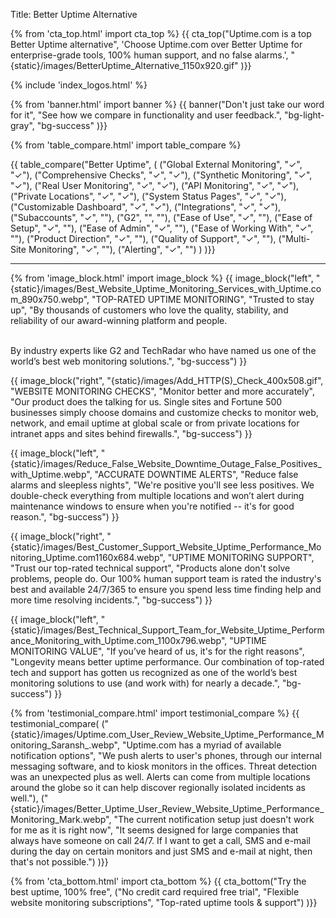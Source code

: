 Title: Better Uptime Alternative

{% from 'cta_top.html' import cta_top %} 
{{ cta_top("Uptime.com is a top Better Uptime alternative",
  'Choose Uptime.com over Better Uptime for enterprise-grade tools, 100% human support, and no false alarms.',
  "{static}/images/BetterUptime_Alternative_1150x920.gif"
)}}


 <div class="container bg-white my-5">
  {% include 'index_logos.html' %}
 </div>


{% from 'banner.html' import banner %} 
{{ banner("<span class='text-success'>Don't just take our word for it",
  "See how we compare in functionality and user feedback.",
  "bg-light-gray",
  "bg-success"
)}}


{% from 'table_compare.html' import table_compare %} 
<div class="container bg-white my-5">
  {{ table_compare("Better Uptime",
    (
      ("Global External Monitoring", "✓", "✓"),
      ("Comprehensive Checks", "✓", "✓"),
      ("Synthetic Monitoring", "✓", "✓"),
      ("Real User Monitoring", "✓", "✓"),
      ("API Monitoring", "✓", "✓"),
      ("Private Locations", "✓", "✓"),
      ("System Status Pages", "✓", "✓"),
      ("Customizable Dashboard", "✓", "✓"),
      ("Integrations", "✓", "✓"),
      ("Subaccounts", "✓", ""),
      ("G2", "", ""),
      ("Ease of Use", "✓", ""),
      ("Ease of Setup", "✓", ""),
      ("Ease of Admin", "✓", ""),
      ("Ease of Working With", "✓", ""),
      ("Product Direction", "✓", ""),
      ("Quality of Support", "✓", ""),
      ("Multi-Site Monitoring", "✓", ""),
      ("Alerting", "✓", "")
    )
  )}}
  <hr class="mt-5 bg-success">
</div>


{% from 'image_block.html' import image_block %}
{{ image_block("left", "{static}/images/Best_Website_Uptime_Monitoring_Services_with_Uptime.com_890x750.webp",
"TOP-RATED UPTIME MONITORING",
"Trusted to stay up",
"By thousands of customers who love the quality, stability, and reliability of our award-winning platform and people.

<br/>By industry experts like G2 and TechRadar who have named us one of the world’s best web monitoring solutions.",
"bg-success") }}

{{ image_block("right", "{static}/images/Add_HTTP(S)_Check_400x508.gif",
"WEBSITE MONITORING CHECKS",
"Monitor better and more accurately",
"Our product does the talking for us. Single sites and Fortune 500 businesses simply choose domains and customize checks to monitor web, network, and email uptime at global scale or from private locations for intranet apps and sites behind firewalls.",
"bg-success") }}

{{ image_block("left", "{static}/images/Reduce_False_Website_Downtime_Outage_False_Positives_with_Uptime.webp",
"ACCURATE DOWNTIME ALERTS",
"Reduce false alarms and sleepless nights",
"We're positive you'll see less positives. We double-check everything from multiple locations and won’t alert during maintenance windows to ensure when you're notified -- it's for good reason.",
"bg-success") }}

{{ image_block("right", "{static}/images/Best_Customer_Support_Website_Uptime_Performance_Monitoring_Uptime.com1160x684.webp",
"UPTIME MONITORING SUPPORT",
"Trust our top-rated technical support",
"Products alone don't solve problems, people do. Our 100% human support team is rated the industry's best and available 24/7/365 to ensure you spend less time finding help and more time resolving incidents.",
"bg-success") }}

{{ image_block("left", "{static}/images/Best_Technical_Support_Team_for_Website_Uptime_Performance_Monitoring_with_Uptime.com_1100x796.webp",
"UPTIME MONITORING VALUE",
"If you’ve heard of us, it's for the right reasons",
"Longevity means better uptime performance. Our combination of top-rated tech and support has gotten us recognized as one of the world’s best monitoring solutions to use (and work with) for nearly a decade.",
"bg-success") }}


{% from 'testimonial_compare.html' import testimonial_compare %}
{{ testimonial_compare(
  ("{static}/images/Uptime.com_User_Review_Website_Uptime_Performance_Monitoring_Saransh_.webp",
  "Uptime.com has a myriad of available notification options",
  "We push alerts to user's phones, through our internal messaging software, and to kiosk monitors in the offices. Threat detection was an unexpected plus as well. Alerts can come from multiple locations around the globe so it can help discover regionally isolated incidents as well."),
  ("{static}/images/Better_Uptime_User_Review_Website_Uptime_Performance_Monitoring_Mark.webp",
  "The current notification setup just doesn't work for me as it is right now",
  "It seems designed for large companies that always have someone on call 24/7. If I want to get a call, SMS and e-mail during the day on certain monitors and just SMS and e-mail at night, then that's not possible.")
  )}}


{% from 'cta_bottom.html' import cta_bottom %} 
{{ cta_bottom("Try the best uptime, 100% free",
  ("No credit card required free trial", 
  "Flexible website monitoring subscriptions",
  "Top-rated uptime tools & support")
  )}}